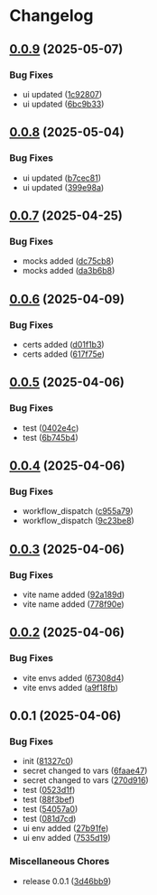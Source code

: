 # Changelog

## [0.0.9](https://github.com/ksv90/keno-game/compare/v0.0.8...v0.0.9) (2025-05-07)


### Bug Fixes

* ui updated ([1c92807](https://github.com/ksv90/keno-game/commit/1c928076d1ac846821192e9102e0c51095574dfb))
* ui updated ([6bc9b33](https://github.com/ksv90/keno-game/commit/6bc9b33f69a6158b4e8cbe2065f9b421d5b49d2d))

## [0.0.8](https://github.com/ksv90/keno-game/compare/v0.0.7...v0.0.8) (2025-05-04)


### Bug Fixes

* ui updated ([b7cec81](https://github.com/ksv90/keno-game/commit/b7cec8128ffaa9bc4774193ce197beb7a25c5cdb))
* ui updated ([399e98a](https://github.com/ksv90/keno-game/commit/399e98ad8a6609a315a6e2d4cec26e6ad593a457))

## [0.0.7](https://github.com/ksv90/keno-game/compare/v0.0.6...v0.0.7) (2025-04-25)


### Bug Fixes

* mocks added ([dc75cb8](https://github.com/ksv90/keno-game/commit/dc75cb851bb790c016b318e6aaabfebc250fcef3))
* mocks added ([da3b6b8](https://github.com/ksv90/keno-game/commit/da3b6b8752b745f9993485120ab86fdb6f9c3652))

## [0.0.6](https://github.com/ksv90/keno-game/compare/v0.0.5...v0.0.6) (2025-04-09)


### Bug Fixes

* certs added ([d01f1b3](https://github.com/ksv90/keno-game/commit/d01f1b373a1c5b4c61be27ff9f38e74312c3ced4))
* certs added ([617f75e](https://github.com/ksv90/keno-game/commit/617f75e903bd25219047f1fe5fe70e7b9afc9b98))

## [0.0.5](https://github.com/ksv90/keno-game/compare/v0.0.4...v0.0.5) (2025-04-06)


### Bug Fixes

* test ([0402e4c](https://github.com/ksv90/keno-game/commit/0402e4c99d8682ba7dc59b95648b82d600f2e92e))
* test ([6b745b4](https://github.com/ksv90/keno-game/commit/6b745b47e0db0e744273042c90cdeb1f708b3337))

## [0.0.4](https://github.com/ksv90/keno-game/compare/v0.0.3...v0.0.4) (2025-04-06)


### Bug Fixes

* workflow_dispatch ([c955a79](https://github.com/ksv90/keno-game/commit/c955a79547c5b599953027854c105ac35b8bbba3))
* workflow_dispatch ([9c23be8](https://github.com/ksv90/keno-game/commit/9c23be81ed88fdbe425d3707db65bc3f7162dd62))

## [0.0.3](https://github.com/ksv90/keno-game/compare/v0.0.2...v0.0.3) (2025-04-06)


### Bug Fixes

* vite name added ([92a189d](https://github.com/ksv90/keno-game/commit/92a189d1bb72b96f602467e35033f687346736ff))
* vite name added ([778f90e](https://github.com/ksv90/keno-game/commit/778f90e80b4669cf1e4d9721ee2fa7ae5fe1f010))

## [0.0.2](https://github.com/ksv90/keno-game/compare/v0.0.1...v0.0.2) (2025-04-06)


### Bug Fixes

* vite envs added ([67308d4](https://github.com/ksv90/keno-game/commit/67308d4984f3bdb81b87a4343f9d67bfeec560eb))
* vite envs added ([a9f18fb](https://github.com/ksv90/keno-game/commit/a9f18fb2bb2e53dd4a3b7b272e751e6af86c8f61))

## 0.0.1 (2025-04-06)


### Bug Fixes

* init ([81327c0](https://github.com/ksv90/keno-game/commit/81327c0362ecb19a8d4b7ba7adc1a5088b429f7b))
* secret changed to vars ([6faae47](https://github.com/ksv90/keno-game/commit/6faae4789d717b67cfd0b18f4f8596cf9bb17916))
* secret changed to vars ([270d916](https://github.com/ksv90/keno-game/commit/270d916da15b6b4dd2ee7ee2eb9689e01c25b2f6))
* test ([0523d1f](https://github.com/ksv90/keno-game/commit/0523d1f37ffc826b6a580565ae8cb71477c9e3aa))
* test ([88f3bef](https://github.com/ksv90/keno-game/commit/88f3befc1983637b7693ccb69fab77b6f6df4dea))
* test ([54057a0](https://github.com/ksv90/keno-game/commit/54057a07ec9eae90c0453d189520baebd244068c))
* test ([081d7cd](https://github.com/ksv90/keno-game/commit/081d7cda900be05bfd2d69d76cb9e0bb812ab0c5))
* ui env added ([27b91fe](https://github.com/ksv90/keno-game/commit/27b91fea05a0704d7a38a669cdd3f4ac4df267e0))
* ui env added ([7535d19](https://github.com/ksv90/keno-game/commit/7535d1996dee83eadfb6a065f55ccaf6d14df315))


### Miscellaneous Chores

* release 0.0.1 ([3d46bb9](https://github.com/ksv90/keno-game/commit/3d46bb96f98d432b50af567ccfaa2bfc1fef200d))
